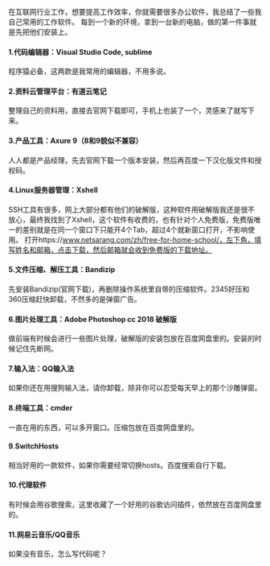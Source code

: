 在互联网行业工作，想要提高工作效率，你就需要很多办公软件，我总结了一些我自己常用的工作软件。
每到一个新的环境，拿到一台新的电脑，做的第一件事就是先把他们安装上。

#### 1.代码编辑器：Visual Studio Code, sublime
程序猿必备，这两款是我常用的编辑器，不用多说。

#### 2.资料云管理平台：有道云笔记
整理自己的资料用，直接去官网下载即可，手机上也装了一个，灵感来了就写下来。

#### 3.产品工具：Axure 9（8和9貌似不兼容）
人人都是产品经理，先去官网下载一个版本安装，然后再百度一下汉化版文件和授权码。

#### 4.Linux服务器管理：Xshell
SSH工具有很多，网上大部分都有他们的破解版，这种软件用破解版我还是很不放心，最终我找到了Xshell，这个软件有收费的，也有针对个人免费版，免费版唯一的差别就是在同一个窗口下只能开4个Tab，超过4个就新窗口打开，不影响使用。
打开https://www.netsarang.com/zh/free-for-home-school/，左下角，填写姓名和邮箱，点击下载，然后邮箱就会收到免费版的下载地址。

#### 5.文件压缩、解压工具：Bandizip
先安装Bandizip(官网下载)，再删除操作系统里自带的压缩软件。2345好压和360压缩赶快卸载，不然多的是弹窗广告。

#### 6.图片处理工具：Adobe Photoshop cc 2018 破解版
做前端有时候会进行一些图片处理，破解版的安装包放在百度网盘里的。安装的时候记住先断网。

#### 7.输入法：QQ输入法
如果你还在用搜狗输入法，请你卸载，除非你可以忍受每天早上的那个沙雕弹窗。

#### 8.终端工具：cmder
一直在用的东西，可以多开窗口。压缩包放在百度网盘里的。

#### 9.SwitchHosts
相当好用的一款软件，如果你需要经常切换hosts。百度搜索自行下载。

#### 10.代理软件
有时候会用谷歌搜索，这里收藏了一个好用的谷歌访问插件，依然放在百度网盘里的。

#### 11.网易云音乐/QQ音乐
如果没有音乐，怎么写代码呢？
